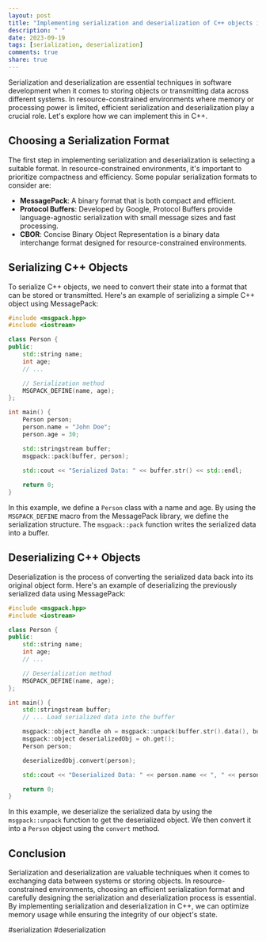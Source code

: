 ```yaml
---
layout: post
title: "Implementing serialization and deserialization of C++ objects in resource-constrained environments"
description: " "
date: 2023-09-19
tags: [serialization, deserialization]
comments: true
share: true
---
```


Serialization and deserialization are essential techniques in software development when it comes to storing objects or transmitting data across different systems. In resource-constrained environments where memory or processing power is limited, efficient serialization and deserialization play a crucial role. Let's explore how we can implement this in C++.

## Choosing a Serialization Format
The first step in implementing serialization and deserialization is selecting a suitable format. In resource-constrained environments, it's important to prioritize compactness and efficiency. Some popular serialization formats to consider are:

- **MessagePack**: A binary format that is both compact and efficient.
- **Protocol Buffers**: Developed by Google, Protocol Buffers provide language-agnostic serialization with small message sizes and fast processing.
- **CBOR**: Concise Binary Object Representation is a binary data interchange format designed for resource-constrained environments.

## Serializing C++ Objects
To serialize C++ objects, we need to convert their state into a format that can be stored or transmitted. Here's an example of serializing a simple C++ object using MessagePack:

```cpp
#include <msgpack.hpp>
#include <iostream>

class Person {
public:
    std::string name;
    int age;
    // ...

    // Serialization method
    MSGPACK_DEFINE(name, age);
};

int main() {
    Person person;
    person.name = "John Doe";
    person.age = 30;

    std::stringstream buffer;
    msgpack::pack(buffer, person);

    std::cout << "Serialized Data: " << buffer.str() << std::endl;
    
    return 0;
}
```

In this example, we define a `Person` class with a name and age. By using the `MSGPACK_DEFINE` macro from the MessagePack library, we define the serialization structure. The `msgpack::pack` function writes the serialized data into a buffer.

## Deserializing C++ Objects
Deserialization is the process of converting the serialized data back into its original object form. Here's an example of deserializing the previously serialized data using MessagePack:

```cpp
#include <msgpack.hpp>
#include <iostream>

class Person {
public:
    std::string name;
    int age;
    // ...

    // Deserialization method
    MSGPACK_DEFINE(name, age);
};

int main() {
    std::stringstream buffer;
    // ... Load serialized data into the buffer

    msgpack::object_handle oh = msgpack::unpack(buffer.str().data(), buffer.str().size());
    msgpack::object deserializedObj = oh.get();
    Person person;

    deserializedObj.convert(person);

    std::cout << "Deserialized Data: " << person.name << ", " << person.age << std::endl;

    return 0;
}
```

In this example, we deserialize the serialized data by using the `msgpack::unpack` function to get the deserialized object. We then convert it into a `Person` object using the `convert` method.

## Conclusion
Serialization and deserialization are valuable techniques when it comes to exchanging data between systems or storing objects. In resource-constrained environments, choosing an efficient serialization format and carefully designing the serialization and deserialization process is essential. By implementing serialization and deserialization in C++, we can optimize memory usage while ensuring the integrity of our object's state.

#serialization #deserialization